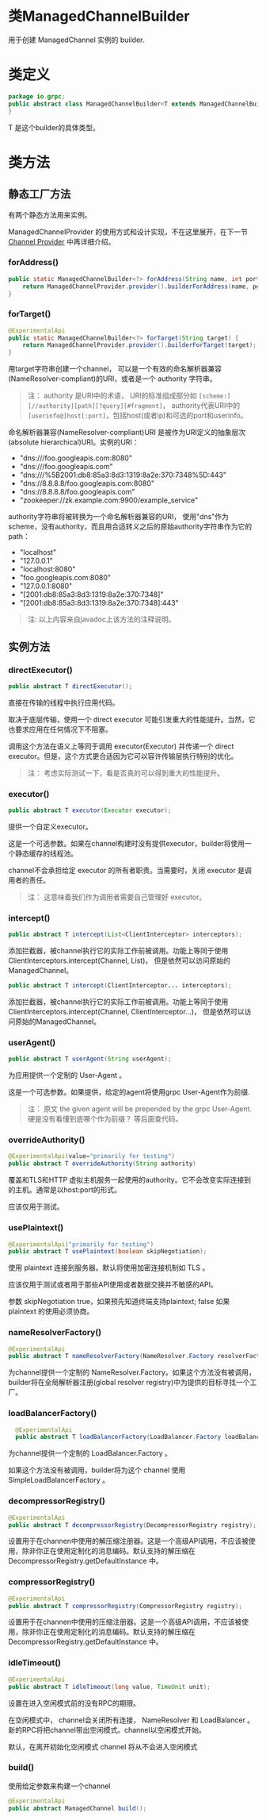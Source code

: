 类ManagedChannelBuilder
======================

用于创建 ManagedChannel 实例的 builder.

# 类定义

```java
package io.grpc;
public abstract class ManagedChannelBuilder<T extends ManagedChannelBuilder<T>> {
}
```

T 是这个builder的具体类型。

# 类方法

## 静态工厂方法

有两个静态方法用来实例。

ManagedChannelProvider 的使用方式和设计实现，不在这里展开，在下一节 [Channel Provider](../channel_provider/index.md) 中再详细介绍。

### forAddress()

```java
public static ManagedChannelBuilder<?> forAddress(String name, int port) {
	return ManagedChannelProvider.provider().builderForAddress(name, port);
}
```

### forTarget()

```java
@ExperimentalApi
public static ManagedChannelBuilder<?> forTarget(String target) {
	return ManagedChannelProvider.provider().builderForTarget(target);
}
```

用target字符串创建一个channel， 可以是一个有效的命名解析器兼容(NameResolver-compliant)的URI，或者是一个 authority 字符串。

> 注： authority 是URI中的术语， URI的标准组成部分如 `[scheme:][//authority][path][?query][#fragment]`， authority代表URI中的 `[userinfo@]host[:port]`，包括host(或者ip)和可选的port和userinfo。

命名解析器兼容(NameResolver-compliant)URI 是被作为URI定义的抽象层次(absolute hierarchical)URI。实例的URI：

- "dns:///foo.googleapis.com:8080"
- "dns:///foo.googleapis.com"
- "dns:///%5B2001:db8:85a3:8d3:1319:8a2e:370:7348%5D:443"
- "dns://8.8.8.8/foo.googleapis.com:8080"
- "dns://8.8.8.8/foo.googleapis.com"
- "zookeeper://zk.example.com:9900/example_service"

authority字符串将被转换为一个命名解析器兼容的URI， 使用"dns"作为scheme，没有authority，而且用合适转义之后的原始authority字符串作为它的path：

- "localhost"
- "127.0.0.1"
- "localhost:8080"
- "foo.googleapis.com:8080"
- "127.0.0.1:8080"
- "[2001:db8:85a3:8d3:1319:8a2e:370:7348]"
- "[2001:db8:85a3:8d3:1319:8a2e:370:7348]:443"

> 注: 以上内容来自javadoc上该方法的注释说明。

## 实例方法

### directExecutor()

```java
public abstract T directExecutor();
```

直接在传输的线程中执行应用代码。

取决于底层传输，使用一个 direct executor 可能引发重大的性能提升。当然，它也要求应用在任何情况下不阻塞。

调用这个方法在语义上等同于调用 executor(Executor) 并传递一个 direct executor。但是，这个方式更合适因为它可以容许传输层执行特别的优化。

> 注： 考虑实际测试一下，看是否真的可以得到重大的性能提升。

### executor()

```java
public abstract T executor(Executor executor);
```

提供一个自定义executor。

这是一个可选参数。如果在channel构建时没有提供executor，builder将使用一个静态缓存的线程池。

channel不会承担给定 executor 的所有者职责。当需要时，关闭 executor 是调用者的责任。

> 注： 这意味着我们作为调用者需要自己管理好 executor。

### intercept()

```java
public abstract T intercept(List<ClientInterceptor> interceptors);
```

添加拦截器，被channel执行它的实际工作前被调用。功能上等同于使用 ClientInterceptors.intercept(Channel, List)， 但是依然可以访问原始的ManagedChannel。

```java
public abstract T intercept(ClientInterceptor... interceptors);
```

添加拦截器，被channel执行它的实际工作前被调用。功能上等同于使用 ClientInterceptors.intercept(Channel, ClientInterceptor...)， 但是依然可以访问原始的ManagedChannel。

### userAgent()

```java
public abstract T userAgent(String userAgent);
```

为应用提供一个定制的 User-Agent 。

这是一个可选参数。如果提供，给定的agent将使用grpc User-Agent作为前缀.

> 注： 原文 the given agent will be prepended by the grpc User-Agent. 硬是没有看懂到底哪个作为前缀？ 等后面查代码。

### overrideAuthority()

```java
@ExperimentalApi(value="primarily for testing")
public abstract T overrideAuthority(String authority)
```

覆盖和TLS和HTTP 虚拟主机服务一起使用的authority。它不会改变实际连接到的主机。通常是以host:port的形式。

应该仅用于测试。

### usePlaintext()

```java
@ExperimentalApi("primarily for testing")
public abstract T usePlaintext(boolean skipNegotiation);
```

使用 plaintext 连接到服务器。默认将使用加密连接机制如 TLS 。

应该仅用于测试或者用于那些API使用或者数据交换并不敏感的API。

参数 skipNegotiation true，如果预先知道终端支持plaintext; false 如果 plaintext 的使用必须协商。

### nameResolverFactory()

```java
@ExperimentalApi
public abstract T nameResolverFactory(NameResolver.Factory resolverFactory);
```

为channel提供一个定制的 NameResolver.Factory。如果这个方法没有被调用，builder将在全局解析器注册(global resolver registry)中为提供的目标寻找一个工厂。

### loadBalancerFactory()

```java
  @ExperimentalApi
  public abstract T loadBalancerFactory(LoadBalancer.Factory loadBalancerFactory);
```

为channel提供一个定制的 LoadBalancer.Factory 。

如果这个方法没有被调用，builder将为这个 channel 使用 SimpleLoadBalancerFactory 。

### decompressorRegistry()

```java
@ExperimentalApi
public abstract T decompressorRegistry(DecompressorRegistry registry);
```

设置用于在channen中使用的解压缩注册器。这是一个高级API调用，不应该被使用，除非你正在使用定制化的消息编码。默认支持的解压缩在 DecompressorRegistry.getDefaultInstance 中。

### compressorRegistry()

```java
@ExperimentalApi
public abstract T compressorRegistry(CompressorRegistry registry);
```

设置用于在channen中使用的压缩注册器。这是一个高级API调用，不应该被使用，除非你正在使用定制化的消息编码。默认支持的解压缩在 DecompressorRegistry.getDefaultInstance 中。

### idleTimeout()

```java
@ExperimentalApi
public abstract T idleTimeout(long value, TimeUnit unit);
```

设置在进入空闲模式前的没有RPC的期限。

在空闲模式中， channel会关闭所有连接， NameResolver 和 LoadBalancer 。新的RPC将把channel带出空闲模式。channel以空闲模式开始。

默认，在离开初始化空闲模式 channel 将从不会进入空闲模式

### build()

使用给定参数来构建一个channel

```java
@ExperimentalApi
public abstract ManagedChannel build();
```


